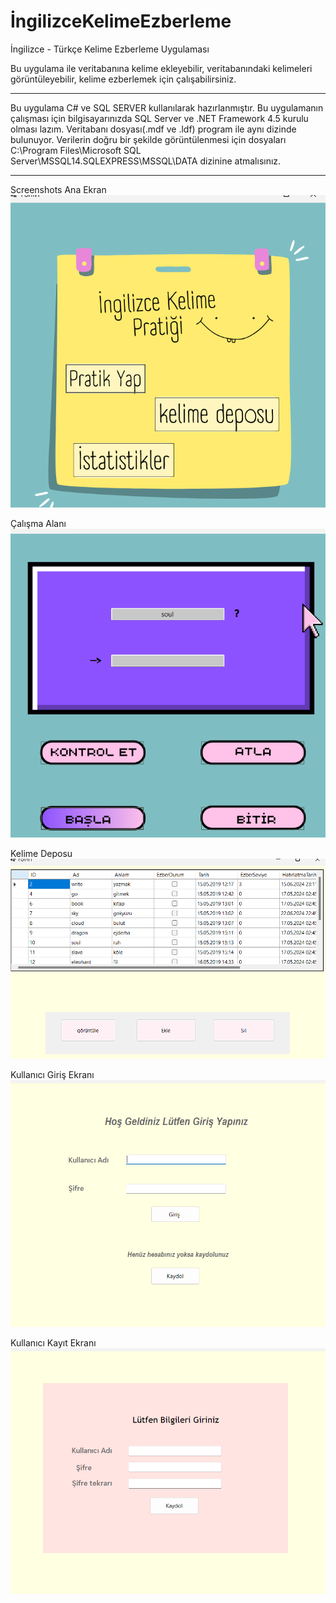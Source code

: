 # İngilizceKelimeEzberleme
İngilizce - Türkçe Kelime Ezberleme Uygulaması 

Bu uygulama ile veritabanına kelime ekleyebilir, veritabanındaki kelimeleri görüntüleyebilir, kelime ezberlemek için çalışabilirsiniz. 

**************************************************************************************************************************************
Bu uygulama C# ve SQL SERVER kullanılarak hazırlanmıştır.
Bu uygulamanın çalışması için bilgisayarınızda SQL Server ve .NET Framework 4.5 kurulu olması lazım.
Veritabanı dosyası(.mdf ve .ldf) program ile aynı dizinde bulunuyor.
Verilerin doğru bir şekilde görüntülenmesi için dosyaları  C:\Program Files\Microsoft SQL Server\MSSQL14.SQLEXPRESS\MSSQL\DATA dizinine atmalısınız.

**************************************************************************************************************************************
Screenshots
Ana Ekran ![AnaEkran](https://github.com/Kaplanv1/IngilizceKelimeEzberleme/blob/main/ScreenShots/AnaEkran.png)

Çalışma Alanı ![CalismaAlani](https://github.com/Kaplanv1/IngilizceKelimeEzberleme/blob/main/ScreenShots/PratikEkran.png)

Kelime Deposu ![KelimeDeposu](https://github.com/Kaplanv1/IngilizceKelimeEzberleme/blob/main/ScreenShots/KelimeEkrani.png)

Kullanıcı Giriş Ekranı ![KullanıcıGiriş](https://github.com/Kaplanv1/IngilizceKelimeEzberleme/blob/main/ScreenShots/KullaniciGirisEkrani.png)

Kullanıcı Kayıt Ekranı ![KullanıcıGiriş](https://github.com/Kaplanv1/IngilizceKelimeEzberleme/blob/main/ScreenShots/KullaniciKayitEkrani.png)



